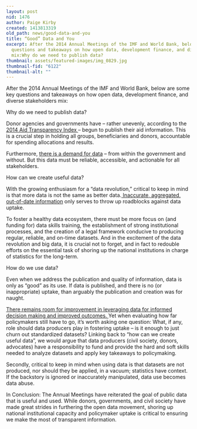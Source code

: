 ```yaml
---
layout: post
nid: 1476
author: Paige Kirby
created: 1413813319
old_path: news/good-data-and-you
title: “Good” Data and You
excerpt: After the 2014 Annual Meetings of the IMF and World Bank, below are some key
  questions and takeaways on how open data, development finance, and diverse stakeholders
  mix:Why do we need to publish data?
thumbnail: assets/featured-images/img_0829.jpg
thumbnail-fid: "6122"
thumbnail-alt: ""
---
```


After the 2014 Annual Meetings of the IMF and World Bank, below are some key questions and takeaways on how open data, development finance, and diverse stakeholders mix:

Why do we need to publish data?

Donor agencies and governments have – rather unevenly, according to the [2014 Aid Transparency Index ](http://ati.publishwhatyoufund.org/index-2014/results/)– begun to publish their aid information. This is a crucial step in holding all groups, beneficiaries and donors, accountable for spending allocations and results.

Furthermore, [there is a demand for data](https://www.youtube.com/watch?v=hbccC9dn0YY&feature=youtu.be&t=1h10m20s) – from within the government and without. But this data must be reliable, accessible, and actionable for all stakeholders.

How can we create useful data?

With the growing enthusiasm for a “data revolution,” critical to keep in mind is that more data is not the same as better data.[ Inaccurate, aggregated, out-of-date information](http://www.publishwhatyoufund.org/updates/blog/ugly-aid-transparency-information-systems/) only serves to throw up roadblocks against data uptake.

To foster a healthy data ecosystem, there must be more focus on (and funding for) data skills training, the establishment of strong institutional processes, and the creation of a legal framework conducive to producing regular, reliable, and on-time datasets. And in the excitement of the data revolution and big data, it is crucial not to forget, and in fact to redouble efforts on the essential task of shoring up the national institutions in charge of statistics for the long-term.

How do we use data?

Even when we address the publication and quality of information, data is only as “good” as its use. If data is published, and there is no (or inappropriate) uptake, than arguably the publication and creation was for naught.

[There remains room for improvement in leveraging data for informed decision making and improved outcomes. ](http://opendataresearch.org/sites/default/files/publications/ODDC%20-%20Phase%201%20-%20Three%20Page%20Briefing.pdf)Yet when evaluating how far policymakers still have to go, it’s worth asking one question: What, if any, role should data producers play in fostering uptake – is it enough to just churn out standardized datasets? Linking back to “how can we create useful data”, we would argue that data producers (civil society, donors, advocates) have a responsibility to fund and provide the hard and soft skills needed to analyze datasets and apply key takeaways to policymaking.

Secondly, critical to keep in mind when using data is that datasets are not produced, nor should they be applied, in a vacuum; statistics have context. If the backstory is ignored or inaccurately manipulated, data use becomes data abuse.

In Conclusion: The Annual Meetings have reiterated the goal of public data that is useful and used. While donors, governments, and civil society have made great strides in furthering the open data movement, shoring up national institutional capacity and policymaker uptake is critical to ensuring we make the most of transparent information.
